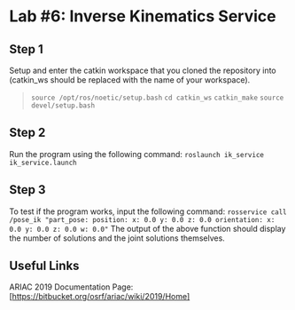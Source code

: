 # Lab #6: Inverse Kinematics Service
## Step 1
Setup and enter the catkin workspace that you cloned the repository into (catkin_ws should be replaced with the name of your workspace).
> `source /opt/ros/noetic/setup.bash`
> `cd catkin_ws`
> `catkin_make`
> `source devel/setup.bash`

## Step 2
Run the program using the following command:
`roslaunch ik_service ik_service.launch`

## Step 3
To test if the program works, input the following command:
`rosservice call /pose_ik "part_pose:
  position:
    x: 0.0
    y: 0.0
    z: 0.0
  orientation:
    x: 0.0
    y: 0.0
    z: 0.0
    w: 0.0"`
The output of the above function should display the number of solutions and the joint solutions themselves.

## Useful Links
ARIAC 2019 Documentation Page:
[https://bitbucket.org/osrf/ariac/wiki/2019/Home]
